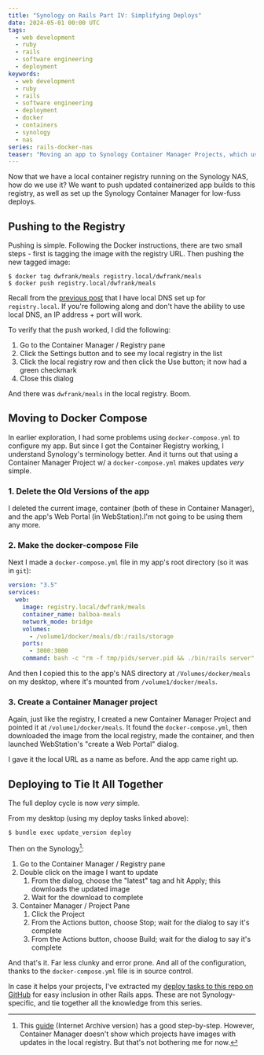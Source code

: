 ```yaml
---
title: "Synology on Rails Part IV: Simplifying Deploys"
date: 2024-05-01 00:00 UTC
tags:
  - web development
  - ruby
  - rails
  - software engineering
  - deployment
keywords:
  - web development
  - ruby
  - rails
  - software engineering
  - deployment
  - docker
  - containers
  - synology
  - nas
series: rails-docker-nas
teaser: "Moving an app to Synology Container Manager Projects, which uses Docker Compose, is a huge improvement."
---
```


[p3]: /synology-with-registry/
[deploy.rake]: https://github.com/infews/synology_rails_deploy_tasks
[marius]: https://web.archive.org/web/20240209012226/https://mariushosting.com/synology-how-to-update-containers-in-container-manager/

Now that we have a local container registry running on the Synology NAS, how do we use it? We want to push updated containerized app builds to this registry, as well as set up the Synology Container Manager for low-fuss deploys.

## Pushing to the Registry

Pushing is simple. Following the Docker instructions, there are two small steps - first is tagging the image with the registry URL. Then pushing the new tagged image:

```shell
$ docker tag dwfrank/meals registry.local/dwfrank/meals
$ docker push registry.local/dwfrank/meals
```

Recall from the [previous post][p3] that I have local DNS set up for `registry.local`. If you're following along and don't have the ability to use local DNS, an IP address + port will work.

To verify that the push worked, I did the following:

1. Go to the Container Manager / Registry pane
2. Click the Settings button and to see my local registry in the list
3. Click the local registry row and then click the Use button; it now had a green checkmark
4. Close this dialog

And there was `dwfrank/meals` in the local registry. Boom.

## Moving to Docker Compose

In earlier exploration, I had some problems using `docker-compose.yml` to configure my app. But since I got the Container Registry working, I understand Synology's terminology better. And it turns out that using a Container Manager Project w/ a `docker-compose.yml` makes updates _very_ simple. 

### 1. Delete the Old Versions of the app

I deleted the current image, container (both of these in Container Manager), and the app's Web Portal (in WebStation).I'm not going to be using them any more.

### 2. Make the docker-compose File

Next I made a `docker-compose.yml` file in my app's root directory (so it was in `git`):

```yaml
version: "3.5"  
services:  
  web:  
    image: registry.local/dwfrank/meals  
    container_name: balboa-meals
    network_mode: bridge  
    volumes:  
      - /volume1/docker/meals/db:/rails/storage  
    ports:  
      - 3000:3000  
    command: bash -c "rm -f tmp/pids/server.pid && ./bin/rails server"
```

And then I copied this to the app's NAS directory at `/Volumes/docker/meals` on my desktop, where it's mounted from `/volume1/docker/meals`.

### 3. Create a Container Manager project

Again, just like the registry, I created a new Container Manager Project and pointed it at `/volume1/docker/meals`. It found the `docker-compose.yml`, then downloaded the image from the local registry, made the container, and then launched WebStation's "create a Web Portal" dialog.

I gave it the local URL as a name as before. And the app came right up.

## Deploying to Tie It All Together

The full deploy cycle is now _very_ simple.

From my desktop (using my deploy tasks linked above):

```$ bundle exec update_version deploy```

Then on the Synology[^1]:

1. Go to the Container Manager / Registry pane
1. Double click on the image I want to update
   1. From the dialog, choose the "latest" tag and hit Apply; this downloads the updated image
   2. Wait for the download to complete
1. Container Manager / Project Pane
   1. Click the Project
   2. From the Actions button, choose Stop; wait for the dialog to say it's complete
   3. From the Actions button, choose Build; wait for the dialog to say it's complete

And that's it. Far less clunky and error prone. And all of the configuration, thanks to the `docker-compose.yml` file is in source control.

In case it helps your projects, I've extracted my [deploy tasks to this repo on GitHub][deploy.rake] for easy inclusion in other Rails apps. These are not Synology-specific, and tie together all the knowledge from this series.

[^1]: This [guide][marius] (Internet Archive version) has a good step-by-step. However, Container Manager doesn't show which projects have images with updates in the local registry. But that's not bothering me for now.
